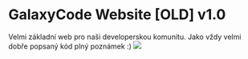 # GalaxyCode Website [OLD] v1.0
Velmi základní web pro naši developerskou komunitu. Jako vždy velmi dobře popsaný kód plný poznámek :)
![](https://media.discordapp.net/attachments/890597852982689872/898253744939077742/screen.png?width=891&height=473)
